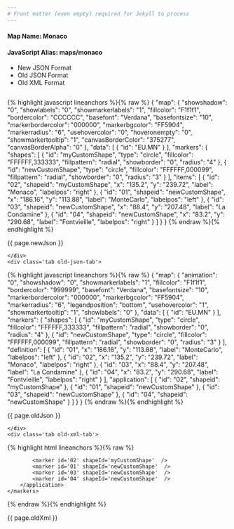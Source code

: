 ```yaml
---
# Front matter (even empty) required for Jekyll to process
---
```


#### Map Name: Monaco

#### JavaScript Alias: maps/monaco


<ul class='code-tabs'>
    <li class='active'>
        <a data-toggle='new-json'>New JSON Format</a>
    </li>
    <li>
        <a data-toggle='old-json'>Old JSON Format</a>
    </li>
    <li>
        <a data-toggle='old-xml'>Old XML Format</a>
    </li>
</ul>
<div class='tab-content'>
    <pre class='plain-code'></pre>
    <div class='tab new-json-tab active'>
{% highlight javascript lineanchors %}{% raw %}
{
    "map": {
        "showshadow": "0",
        "showlabels": "0",
        "showmarkerlabels": "1",
        "fillcolor": "F1f1f1",
        "bordercolor": "CCCCCC",
        "basefont": "Verdana",
        "basefontsize": "10",
        "markerbordercolor": "000000",
        "markerbgcolor": "FF5904",
        "markerradius": "6",
        "usehovercolor": "0",
        "hoveronempty": "0",
        "showmarkertooltip": "1",
        "canvasBorderColor": "375277",
        "canvasBorderAlpha": "0"
    },
    "data": [
        {
            "id": "EU.MN"
        }
    ],
    "markers": {
        "shapes": [
            {
                "id": "myCustomShape",
                "type": "circle",
                "fillcolor": "FFFFFF,333333",
                "fillpattern": "radial",
                "showborder": "0",
                "radius": "4"
            },
            {
                "id": "newCustomShape",
                "type": "circle",
                "fillcolor": "FFFFFF,000099",
                "fillpattern": "radial",
                "showborder": "0",
                "radius": "3"
            }
        ],
        "items": [
            {
                "id": "02",
                "shapeid": "myCustomShape",
                "x": "135.2",
                "y": "239.72",
                "label": "Monaco",
                "labelpos": "right"
            },
            {
                "id": "01",
                "shapeid": "newCustomShape",
                "x": "186.16",
                "y": "113.88",
                "label": "MonteCarlo",
                "labelpos": "left"
            },
            {
                "id": "03",
                "shapeid": "newCustomShape",
                "x": "88.4",
                "y": "207.48",
                "label": "La Condamine"
            },
            {
                "id": "04",
                "shapeid": "newCustomShape",
                "x": "83.2",
                "y": "290.68",
                "label": "Fontvieille",
                "labelpos": "right"
            }
        ]
    }
}
{% endraw %}{% endhighlight %}


<p class='text-success'>{{ page.newJson }}</p>

    </div>
    <div class='tab old-json-tab'>
{% highlight javascript lineanchors %}{% raw %}
{
    "map": {
        "animation": "0",
        "showshadow": "0",
        "showmarkerlabels": "1",
        "fillcolor": "F1f1f1",
        "bordercolor": "999999",
        "basefont": "Verdana",
        "basefontsize": "10",
        "markerbordercolor": "000000",
        "markerbgcolor": "FF5904",
        "markerradius": "6",
        "legendposition": "bottom",
        "usehovercolor": "1",
        "showmarkertooltip": "1",
        "showlabels": "0"
    },
    "data": [
        {
            "id": "EU.MN"
        }
    ],
    "markers": {
        "shapes": [
            {
                "id": "myCustomShape",
                "type": "circle",
                "fillcolor": "FFFFFF,333333",
                "fillpattern": "radial",
                "showborder": "0",
                "radius": "4"
            },
            {
                "id": "newCustomShape",
                "type": "circle",
                "fillcolor": "FFFFFF,000099",
                "fillpattern": "radial",
                "showborder": "0",
                "radius": "3"
            }
        ],
        "definition": [
            {
                "id": "01",
                "x": "186.16",
                "y": "113.88",
                "label": "MonteCarlo",
                "labelpos": "left"
            },
            {
                "id": "02",
                "x": "135.2",
                "y": "239.72",
                "label": "Monaco",
                "labelpos": "right"
            },
            {
                "id": "03",
                "x": "88.4",
                "y": "207.48",
                "label": "La Condamine"
            },
            {
                "id": "04",
                "x": "83.2",
                "y": "290.68",
                "label": "Fontvieille",
                "labelpos": "right"
            }
        ],
        "application": [
            {
                "id": "02",
                "shapeid": "myCustomShape"
            },
            {
                "id": "01",
                "shapeid": "newCustomShape"
            },
            {
                "id": "03",
                "shapeid": "newCustomShape"
            },
            {
                "id": "04",
                "shapeid": "newCustomShape"
            }
        ]
    }
}
{% endraw %}{% endhighlight %}


<p class='text-success'>{{ page.oldJson }}</p>

    </div>
    <div class='tab old-xml-tab'>
{% highlight html lineanchors %}{% raw %}
<map animation='0' showShadow='0' showMarkerLabels='1' fillColor='F1f1f1' borderColor='999999' baseFont='Verdana' baseFontSize='10' markerBorderColor='000000' markerBgColor='FF5904' markerRadius='6' legendPosition='bottom' useHoverColor='1' showMarkerToolTip='1' showLabels='0'  >
	<data>
		<entity id='EU.MN'  />
	</data>
	<markers>
	 <shapes>
	       <shape id='myCustomShape' type='circle' fillColor='FFFFFF,333333' fillPattern='radial' showBorder='0' radius='4'/>
		   <shape id='newCustomShape' type='circle' fillColor='FFFFFF,000099' fillPattern='radial' showBorder='0' radius='3'/>
		</shapes>
		<definition>
			<marker id='01' x='186.16' y='113.88' label='MonteCarlo' labelPos='left'  />
			<marker id='02' x='135.2' y='239.72' label='Monaco' labelPos='right'  />
			<marker id='03' x='88.4' y='207.48' label='La Condamine'  />
			<marker id='04' x='83.2' y='290.68' label='Fontvieille' labelPos='right'  />
		</definition>
		<application>

			<marker id='02' shapeId='myCustomShape'  />
			<marker id='01' shapeId='newCustomShape'  />
			<marker id='03' shapeId='newCustomShape'  />
			<marker id='04' shapeId='newCustomShape'  />
		</application>
	</markers>
</map>
{% endraw %}{% endhighlight %}

<p class='text-success'>{{ page.oldXml }}</p>

</div>
</div>
